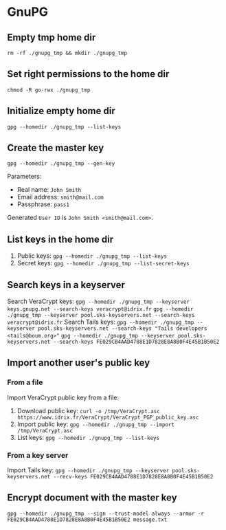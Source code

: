 # GnuPG

## Empty tmp home dir
`rm -rf ./gnupg_tmp && mkdir ./gnupg_tmp`

## Set right permissions to the home dir
`chmod -R go-rwx ./gnupg_tmp`

## Initialize empty home dir
`gpg --homedir ./gnupg_tmp --list-keys`

## Create the master key
`gpg --homedir ./gnupg_tmp --gen-key`

Parameters: 
- Real name: `John Smith`
- Email address: `smith@mail.com`
- Passphrase: `pass1`

Generated `User ID` is `John Smith <smith@mail.com>`.

## List keys in the home dir
1. Public keys: `gpg --homedir ./gnupg_tmp --list-keys`
1. Secret keys: `gpg --homedir ./gnupg_tmp --list-secret-keys`

## Search keys in a keyserver
Search VeraCrypt keys:
`gpg --homedir ./gnupg_tmp --keyserver keys.gnupg.net --search-keys veracrypt@idrix.fr`
`gpg --homedir ./gnupg_tmp --keyserver pool.sks-keyservers.net --search-keys veracrypt@idrix.fr`
Search Tails keys:
`gpg --homedir ./gnupg_tmp --keyserver pool.sks-keyservers.net --search-keys "Tails developers <tails@boum.org>"`
`gpg --homedir ./gnupg_tmp --keyserver pool.sks-keyservers.net --search-keys FE029CB4AAD4788E1D7828E8A8B0F4E45B1B50E2`


## Import another user's public key 
### From a file
Import VeraCrypt public key from a file:
1. Download public key: `curl -o /tmp/VeraCrypt.asc https://www.idrix.fr/VeraCrypt/VeraCrypt_PGP_public_key.asc`
2. Import public key: `gpg --homedir ./gnupg_tmp --import /tmp/VeraCrypt.asc`
3. List keys: `gpg --homedir ./gnupg_tmp --list-keys`

### From a key server
Import Tails key: 
`gpg --homedir ./gnupg_tmp --keyserver pool.sks-keyservers.net --recv-keys FE029CB4AAD4788E1D7828E8A8B0F4E45B1B50E2`  

## Encrypt document with the master key
`gpg --homedir ./gnupg_tmp --sign --trust-model always --armor -r FE029CB4AAD4788E1D7828E8A8B0F4E45B1B50E2 message.txt`
